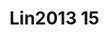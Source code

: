 <a name="material" />

# Lin2013 15
<script type="application/ld+json">
  {
    "@context": "https://schema.org/",
    "@type": "ChemicalSubstance",
    "http://purl.org/dc/terms/conformsTo":
      {
        "@type": "CreativeWork",
        "@id": "https://bioschemas.org/profiles/ChemicalSubstance/0.4-RELEASE/"
      },
    "@id": "https://egonw.github.io/nanowiki/nanowiki462.html#material",
    "name": "Lin2013 15",
    "sameAs": "http://127.0.0.1/mediawiki/index.php/Special:URIResolver/Lin2013_15"
  }
</script>

